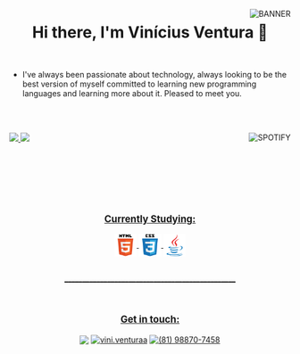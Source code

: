 <a href="https://www.linkedin.com/in/viniventura/" target="blank"><img align="right" src="https://i.imgur.com/0fpmzvo.png" alt="BANNER"/></a>

<h1 align="center">Hi there, I'm Vinícius Ventura 👋</h1> <br/> 

- I've always been passionate about technology, always looking to be the best version of myself committed to learning new programming languages ​​and learning more about it. Pleased to meet you.

</br>
</br>



<a href="https://open.spotify.com/user/12181315956?si=5f87ee4568e0418e" target="blank"><img align="right" src="https://spotify-github-profile.vercel.app/api/view?uid=12181315956&cover_image=true&theme=default" alt="SPOTIFY"/></a>



 <a href="https://github.com/vinivent">
  <img height="180em" src="https://github-readme-stats.vercel.app/api?username=vinivent&show_icons=true&theme=moltack"/>
  <img height="183em" src="https://github-readme-stats.vercel.app/api/top-langs/?username=vinivent&layout=compact&langs_count=16&theme=moltack"/>

</br>
</br>
</br>
</br>
</br>
</br>
</br>

<h3 align="center" style="font-size:17px">Currently Studying:</h3>

<div align="center" style= "display: inline_block">
    <img align="center" alt"HTML5" src="https://raw.githubusercontent.com/devicons/devicon/master/icons/html5/html5-original-wordmark.svg" idth="40" height="40"/> 
    <img align="center" alt"CSS3" src="https://raw.githubusercontent.com/devicons/devicon/master/icons/css3/css3-original-wordmark.svg" width="40" height="40"/>
    <img align="center" alt"JAVA" src="https://raw.githubusercontent.com/devicons/devicon/master/icons/java/java-original.svg" width="40" height="40"/> 
</div>

</br>
  <p align ="center">________________________________________________</p>
</br>



<h3 align="center" style="font-size:17px">Get in touch:</h3>
<p align="center">
<a href="https://linkedin.com/in/viniventura" target="blank"><img align="center" src="https://img.shields.io/badge/LinkedIn-0077B5?style=for-the-badge&logo=linkedin&logoColor=white"/></a>
<a href="https://instagram.com/vini.venturaa" target="blank"><img align="center" src="https://img.shields.io/badge/Instagram-E4405F?style=for-the-badge&logo=instagram&logoColor=white" alt="vini.venturaa"/></a>
<a href="https://wa.me/5581988707458" target="blank"><img align="center" src="https://img.shields.io/badge/WhatsApp-25D366?style=for-the-badge&logo=whatsapp&logoColor=white" alt="(81) 98870-7458" /></a>
</p></br>
